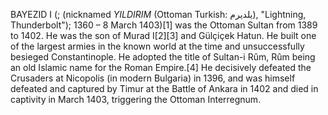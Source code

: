BAYEZID I (; (nicknamed _YILDIRIM_ (Ottoman Turkish: یلدیرم), "Lightning, Thunderbolt"); 1360 – 8 March 1403)[1] was the Ottoman Sultan from 1389 to 1402. He was the son of Murad I[2][3] and Gülçiçek Hatun. He built one of the largest armies in the known world at the time and unsuccessfully besieged Constantinople. He adopted the title of Sultan-i Rûm, Rûm being an old Islamic name for the Roman Empire.[4] He decisively defeated the Crusaders at Nicopolis (in modern Bulgaria) in 1396, and was himself defeated and captured by Timur at the Battle of Ankara in 1402 and died in captivity in March 1403, triggering the Ottoman Interregnum.
